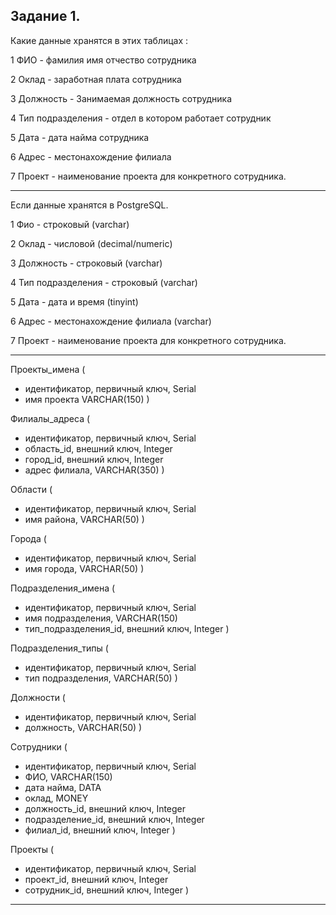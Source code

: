**Задание 1.**
---

Какие данные хранятся в этих таблицах :

1 ФИО  - фамилия имя отчество сотрудника 

2 Оклад  - заработная плата сотрудника

3 Должность  - Занимаемая должность сотрудника

4 Тип подразделения - отдел в котором работает сотрудник

5 Дата - дата найма сотрудника

6 Адрес - местонахождение филиала

7 Проект - наименование проекта для конкретного сотрудника.

---

Если данные хранятся в PostgreSQL.

1 Фио  -  строковый (varchar)

2 Оклад  - числовой (decimal/numeric)

3 Должность  - строковый (varchar)

4 Тип подразделения - строковый (varchar)

5 Дата - дата и время (tinyint)

6 Адрес - местонахождение филиала (varchar)

7 Проект - наименование проекта для конкретного сотрудника.

---
 
Проекты_имена (
- идентификатор, первичный ключ, Serial
- имя проекта VARCHAR(150)
)

Филиалы_адреса (
- идентификатор, первичный ключ, Serial
- область_id, внешний ключ, Integer
- город_id, внешний ключ, Integer
- адрес филиала, VARCHAR(350)
)

Области (
- идентификатор, первичный ключ, Serial
- имя района, VARCHAR(50)
)

Города (
- идентификатор, первичный ключ, Serial
- имя города, VARCHAR(50)
)

Подразделения_имена (
- идентификатор, первичный ключ, Serial
- имя подразделения, VARCHAR(150)
- тип_подразделения_id, внешний ключ, Integer
)

Подразделения_типы (
- идентификатор, первичный ключ, Serial
- тип подразделения, VARCHAR(50)
)

Должности (
- идентификатор, первичный ключ, Serial
- должность, VARCHAR(50)
)

Сотрудники (
- идентификатор, первичный ключ, Serial
- ФИО, VARCHAR(150)
- дата найма, DATA
- оклад, MONEY
- должность_id, внешний ключ, Integer
- подразделение_id, внешний ключ, Integer
- филиал_id, внешний ключ, Integer
)

Проекты (
- идентификатор, первичный ключ, Serial
- проект_id, внешний ключ, Integer
- сотрудник_id, внешний ключ, Integer
)

---
